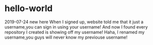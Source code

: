 # hello-world
2019-07-24 new here
When I signed up, website told me that it just a username,you can sign in using your username!
And now I found every repository I created is showing off my username!
Haha, I renamed my username,you guys will never know my previouse username!
